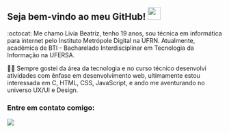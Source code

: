 ## Seja bem-vindo ao meu GitHub!  <img src="https://media.giphy.com/media/hvRJCLFzcasrR4ia7z/giphy.gif" width="30px">
:octocat: Me chamo Livia Beatriz, tenho 19 anos, sou técnica em informática para internet pelo Instituto Metrópole Digital na UFRN. Atualmente, acadêmica de BTI - Bacharelado Interdisciplinar em Tecnologia da Informação na UFERSA.  

:woman_technologist: Sempre gostei da área da tecnologia e no curso técnico desenvolvi atividades com ênfase em desenvolvimento web, ultimamente estou interessada em C, HTML, CSS, JavaScript, e ando me aventurando no universo UX/UI e Design.

### Entre em contato comigo:
[<img src="https://img.shields.io/badge/Gmail-D14836?style=for-the-badge&logo=gmail&logoColor=white" />](mailto:liviabeatrizmaia7@gmail.com)
